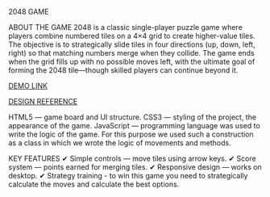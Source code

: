 2048 GAME

ABOUT THE GAME
2048 is a classic single-player puzzle game where players combine numbered tiles on a 4×4 grid to create higher-value tiles. The objective is to strategically slide tiles in four directions (up, down, left, right) so that matching numbers merge when they collide. The game ends when the grid fills up with no possible moves left, with the ultimate goal of forming the 2048 tile—though skilled players can continue beyond it.

[DEMO LINK](https://DianaKadimbekova.github.io/game_2048/)

[DESIGN REFERENCE](https://play2048.co/)

HTML5 — game board and UI structure.
CSS3 — styling of the project, the appearance of the game.
JavaScript — programming language was used to write the logic of the game. For this purpose we used such a construction as a class in which we wrote the logic of movements and methods.

KEY FEATURES
✔ Simple controls — move tiles using arrow keys.
✔ Score system — points earned for merging tiles.
✔ Responsive design — works on desktop.
✔ Strategy training - to win this game you need to strategically calculate the moves and calculate the best options.
